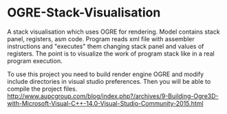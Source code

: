 # OGRE-Stack-Visualisation
A stack visualisation which uses OGRE for rendering. Model contains stack panel, registers, asm code. Program reads xml file with assembler
instructions and "executes" them changing stack panel and values of registers. The point is to visualize the work of program stack like in a real 
program execution.

To use this project you need to build render engine OGRE and modify include directories in visual studio preferences. Then you will be able to compile the project files.
http://www.aupcgroup.com/blog/index.php?/archives/9-Building-Ogre3D-with-Microsoft-Visual-C++-14.0-Visual-Studio-Community-2015.html
